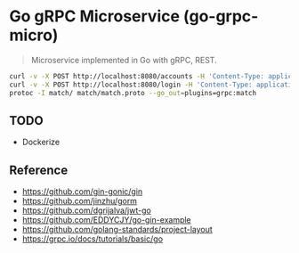 # Go gRPC Microservice (go-grpc-micro)

> Microservice implemented in Go with gRPC, REST.

```sh
curl -v -X POST http://localhost:8080/accounts -H 'Content-Type: application/json' -d '{ "email": "TestEmail55", "name": "TestName55", "password": "abc", "match": "9d01cbba-1440-11ea-b252-629c5497222b" }'
curl -v -X POST http://localhost:8080/login -H 'Content-Type: application/json' -d '{ "email": "TestEmail", "password": "abc" }'
protoc -I match/ match/match.proto --go_out=plugins=grpc:match
```

## TODO
- Dockerize

## Reference
- https://github.com/gin-gonic/gin
- https://github.com/jinzhu/gorm
- https://github.com/dgrijalva/jwt-go
- https://github.com/EDDYCJY/go-gin-example
- https://github.com/golang-standards/project-layout
- https://grpc.io/docs/tutorials/basic/go